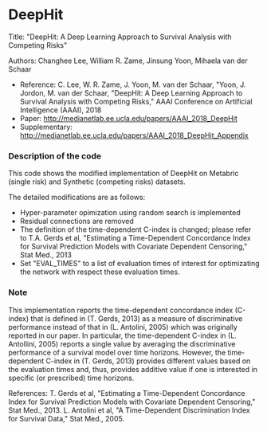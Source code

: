 # DeepHit
Title: "DeepHit: A Deep Learning Approach to Survival Analysis with Competing Risks"

Authors: Changhee Lee, William R. Zame, Jinsung Yoon, Mihaela van der Schaar

- Reference: C. Lee, W. R. Zame, J. Yoon, M. van der Schaar, "Yoon, J. Jordon, M. van der Schaar, "DeepHit: A Deep Learning Approach to Survival Analysis with Competing Risks," AAAI Conference on Artificial Intelligence (AAAI), 2018
- Paper: http://medianetlab.ee.ucla.edu/papers/AAAI_2018_DeepHit
- Supplementary: http://medianetlab.ee.ucla.edu/papers/AAAI_2018_DeepHit_Appendix

### Description of the code
This code shows the modified implementation of DeepHit on Metabric (single risk) and Synthetic (competing risks) datasets.

The detailed modifications are as follows:
- Hyper-parameter opimization using random search is implemented
- Residual connections are removed
- The definition of the time-dependent C-index is changed; please refer to T.A. Gerds et al, "Estimating a Time-Dependent Concordance Index for Survival Prediction Models with Covariate Dependent Censoring," Stat Med., 2013
- Set "EVAL_TIMES" to a list of evaluation times of interest for optimizating the network with respect these evaluation times.


### Note
This implementation reports the time-dependent concordance index (C-index) that
is defined in (T. Gerds, 2013) as a measure of discriminative
performance instead of that in (L. Antolini, 2005) which was
originally reported in our paper. In particular, the time-dependent
C-index in (L. Antollini, 2005) reports a single value by averaging
the discriminative performance of a survival model over time
horizons. However, the time-dependent C-index in (T. Gerds, 2013)
provides different values based on the evaluation times and, thus,
provides additive value if one is interested in specific (or
prescribed) time horizons.

References:
T. Gerds et al, "Estimating a Time-Dependent Concordance Index for Survival Prediction Models with Covariate Dependent Censoring," Stat Med., 2013.
L. Antolini et al, "A Time-Dependent Discrimination Index for Survival Data," Stat Med., 2005.
